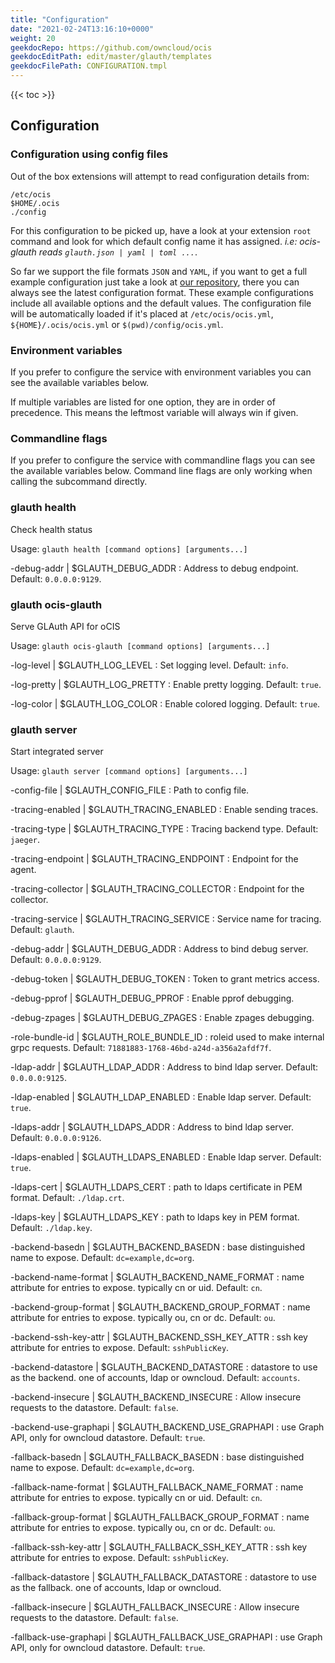```yaml
---
title: "Configuration"
date: "2021-02-24T13:16:10+0000"
weight: 20
geekdocRepo: https://github.com/owncloud/ocis
geekdocEditPath: edit/master/glauth/templates
geekdocFilePath: CONFIGURATION.tmpl
---
```


{{< toc >}}

## Configuration

### Configuration using config files

Out of the box extensions will attempt to read configuration details from:

```console
/etc/ocis
$HOME/.ocis
./config
```

For this configuration to be picked up, have a look at your extension `root` command and look for which default config name it has assigned. *i.e: ocis-glauth reads `glauth.json | yaml | toml ...`*.

So far we support the file formats `JSON` and `YAML`, if you want to get a full example configuration just take a look at [our repository](https://github.com/owncloud/ocis/tree/master/glauth/config), there you can always see the latest configuration format. These example configurations include all available options and the default values. The configuration file will be automatically loaded if it's placed at `/etc/ocis/ocis.yml`, `${HOME}/.ocis/ocis.yml` or `$(pwd)/config/ocis.yml`.

### Environment variables

If you prefer to configure the service with environment variables you can see the available variables below.

If multiple variables are listed for one option, they are in order of precedence. This means the leftmost variable will always win if given.

### Commandline flags

If you prefer to configure the service with commandline flags you can see the available variables below. Command line flags are only working when calling the subcommand directly.

### glauth health

Check health status

Usage: `glauth health [command options] [arguments...]`

-debug-addr |  $GLAUTH_DEBUG_ADDR
: Address to debug endpoint. Default: `0.0.0.0:9129`.

### glauth ocis-glauth

Serve GLAuth API for oCIS

Usage: `glauth ocis-glauth [command options] [arguments...]`

-log-level |  $GLAUTH_LOG_LEVEL
: Set logging level. Default: `info`.

-log-pretty |  $GLAUTH_LOG_PRETTY
: Enable pretty logging. Default: `true`.

-log-color |  $GLAUTH_LOG_COLOR
: Enable colored logging. Default: `true`.

### glauth server

Start integrated server

Usage: `glauth server [command options] [arguments...]`

-config-file |  $GLAUTH_CONFIG_FILE
: Path to config file.

-tracing-enabled |  $GLAUTH_TRACING_ENABLED
: Enable sending traces.

-tracing-type |  $GLAUTH_TRACING_TYPE
: Tracing backend type. Default: `jaeger`.

-tracing-endpoint |  $GLAUTH_TRACING_ENDPOINT
: Endpoint for the agent.

-tracing-collector |  $GLAUTH_TRACING_COLLECTOR
: Endpoint for the collector.

-tracing-service |  $GLAUTH_TRACING_SERVICE
: Service name for tracing. Default: `glauth`.

-debug-addr |  $GLAUTH_DEBUG_ADDR
: Address to bind debug server. Default: `0.0.0.0:9129`.

-debug-token |  $GLAUTH_DEBUG_TOKEN
: Token to grant metrics access.

-debug-pprof |  $GLAUTH_DEBUG_PPROF
: Enable pprof debugging.

-debug-zpages |  $GLAUTH_DEBUG_ZPAGES
: Enable zpages debugging.

-role-bundle-id |  $GLAUTH_ROLE_BUNDLE_ID
: roleid used to make internal grpc requests. Default: `71881883-1768-46bd-a24d-a356a2afdf7f`.

-ldap-addr |  $GLAUTH_LDAP_ADDR
: Address to bind ldap server. Default: `0.0.0.0:9125`.

-ldap-enabled |  $GLAUTH_LDAP_ENABLED
: Enable ldap server. Default: `true`.

-ldaps-addr |  $GLAUTH_LDAPS_ADDR
: Address to bind ldap server. Default: `0.0.0.0:9126`.

-ldaps-enabled |  $GLAUTH_LDAPS_ENABLED
: Enable ldap server. Default: `true`.

-ldaps-cert |  $GLAUTH_LDAPS_CERT
: path to ldaps certificate in PEM format. Default: `./ldap.crt`.

-ldaps-key |  $GLAUTH_LDAPS_KEY
: path to ldaps key in PEM format. Default: `./ldap.key`.

-backend-basedn |  $GLAUTH_BACKEND_BASEDN
: base distinguished name to expose. Default: `dc=example,dc=org`.

-backend-name-format |  $GLAUTH_BACKEND_NAME_FORMAT
: name attribute for entries to expose. typically cn or uid. Default: `cn`.

-backend-group-format |  $GLAUTH_BACKEND_GROUP_FORMAT
: name attribute for entries to expose. typically ou, cn or dc. Default: `ou`.

-backend-ssh-key-attr |  $GLAUTH_BACKEND_SSH_KEY_ATTR
: ssh key attribute for entries to expose. Default: `sshPublicKey`.

-backend-datastore |  $GLAUTH_BACKEND_DATASTORE
: datastore to use as the backend. one of accounts, ldap or owncloud. Default: `accounts`.

-backend-insecure |  $GLAUTH_BACKEND_INSECURE
: Allow insecure requests to the datastore. Default: `false`.

-backend-use-graphapi |  $GLAUTH_BACKEND_USE_GRAPHAPI
: use Graph API, only for owncloud datastore. Default: `true`.

-fallback-basedn |  $GLAUTH_FALLBACK_BASEDN
: base distinguished name to expose. Default: `dc=example,dc=org`.

-fallback-name-format |  $GLAUTH_FALLBACK_NAME_FORMAT
: name attribute for entries to expose. typically cn or uid. Default: `cn`.

-fallback-group-format |  $GLAUTH_FALLBACK_GROUP_FORMAT
: name attribute for entries to expose. typically ou, cn or dc. Default: `ou`.

-fallback-ssh-key-attr |  $GLAUTH_FALLBACK_SSH_KEY_ATTR
: ssh key attribute for entries to expose. Default: `sshPublicKey`.

-fallback-datastore |  $GLAUTH_FALLBACK_DATASTORE
: datastore to use as the fallback. one of accounts, ldap or owncloud.

-fallback-insecure |  $GLAUTH_FALLBACK_INSECURE
: Allow insecure requests to the datastore. Default: `false`.

-fallback-use-graphapi |  $GLAUTH_FALLBACK_USE_GRAPHAPI
: use Graph API, only for owncloud datastore. Default: `true`.

